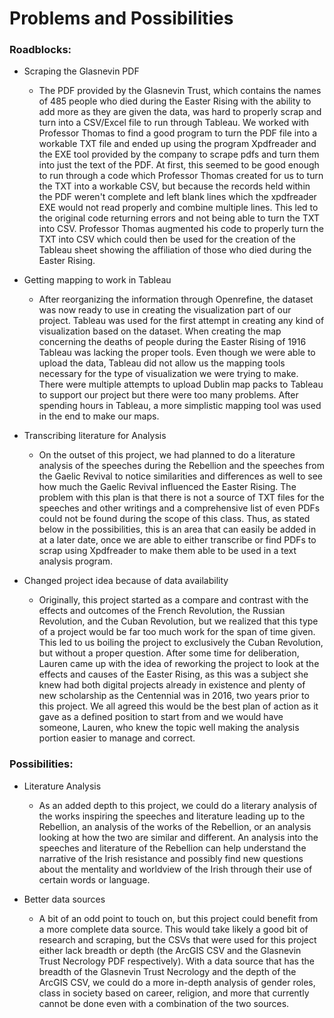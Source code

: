 # Problems and Possibilities
### Roadblocks:
- Scraping the Glasnevin PDF
  - The PDF provided by the Glasnevin Trust, which contains the names of 485 people who died during the Easter Rising with the ability to add more as they are given the data, was hard to properly scrap and turn into a CSV/Excel file to run through Tableau. We worked with Professor Thomas to find a good program to turn the PDF file into a workable TXT file and ended up using the program Xpdfreader and the EXE tool provided by the company to scrape pdfs and turn them into just the text of the PDF. At first, this seemed to be good enough to run through a code which Professor Thomas created for us to turn the TXT into a workable CSV, but because the records held within the PDF weren't complete and left blank lines which the xpdfreader EXE would not read properly and combine multiple lines. This led to the original code returning errors and not being able to turn the TXT into CSV. Professor Thomas augmented his code to properly turn the TXT into CSV which could then be used for the creation of the Tableau sheet showing the affiliation of those who died during the Easter Rising.


- Getting mapping to work in Tableau
  - After reorganizing the information through Openrefine, the dataset was now ready to use in creating the visualization part of our project. Tableau was used for the first attempt in creating any kind of visualization based on the dataset. When creating the map concerning the deaths of people during the Easter Rising of 1916 Tableau was lacking the proper tools. Even though we were able to upload the data, Tableau did not allow us the mapping tools necessary for the type of visualization we were trying to make. There were multiple attempts to upload Dublin map packs to Tableau to support our project but there were too many problems. After spending hours in Tableau, a more simplistic mapping tool was used in the end to make our maps.

- Transcribing literature for Analysis
  - On the outset of this project, we had planned to do a literature analysis of the speeches during the Rebellion and the speeches from the Gaelic Revival to notice similarities and differences as well to see how much the Gaelic Revival influenced the Easter Rising. The problem with this plan is that there is not a source of TXT files for the speeches and other writings and a comprehensive list of even PDFs could not be found during the scope of this class. Thus, as stated below in the possibilities, this is an area that can easily be added in at a later date, once we are able to either transcribe or find PDFs to scrap using Xpdfreader to make them able to be used in a text analysis program.


- Changed project idea because of data availability
  - Originally, this project started as a compare and contrast with the effects and outcomes of the French Revolution, the Russian Revolution, and the Cuban Revolution, but we realized that this type of a project would be far too much work for the span of time given. This led to us boiling the project to exclusively the Cuban Revolution, but without a proper question. After some time for deliberation, Lauren came up with the idea of reworking the project to look at the effects and causes of the Easter Rising, as this was a subject she knew had both digital projects already in existence and plenty of new scholarship as the Centennial was in 2016, two years prior to this project. We all agreed this would be the best plan of action as it gave as a defined position to start from and we would have someone, Lauren, who knew the topic well making the analysis portion easier to manage and correct.

### Possibilities:
- Literature Analysis
  - As an added depth to this project, we could do a literary analysis of the works inspiring the speeches and literature leading up to the Rebellion, an analysis of the works of the Rebellion, or an analysis looking at how the two are similar and different. An analysis into the speeches and literature of the Rebellion can help understand the narrative of the Irish resistance and possibly find new questions about the mentality and worldview of the Irish through their use of certain words or language.


- Better data sources
  - A bit of an odd point to touch on, but this project could benefit from a more complete data source. This would take likely a good bit of research and scraping, but the CSVs that were used for this project either lack breadth or depth (the ArcGIS CSV and the Glasnevin Trust Necrology PDF respectively). With a data source that has the breadth of the Glasnevin Trust Necrology and the depth of the ArcGIS CSV, we could do a more in-depth analysis of gender roles, class in society based on career, religion, and more that currently cannot be done even with a combination of the two sources.
